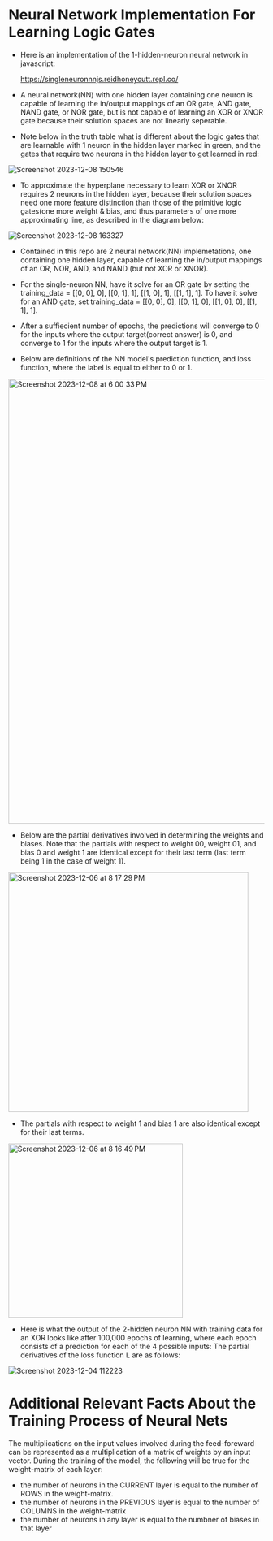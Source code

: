 # Neural Network Implementation For Learning Logic Gates
- Here is an implementation of the 1-hidden-neuron neural network in javascript:
  
  https://singleneuronnnjs.reidhoneycutt.repl.co/
- A neural network(NN) with one hidden layer containing one neuron is capable of learning the in/output mappings of an OR gate, AND gate, NAND gate, or NOR gate, but is not capable of learning an XOR or XNOR gate because their solution spaces are not linearly seperable.
- Note below in the truth table what is different about the logic gates that are learnable with 1 neuron in the hidden layer marked in green, and the gates that require two neurons in the hidden layer to get learned in red:
  
![Screenshot 2023-12-08 150546](https://github.com/ReidHoneycutt/Neural-Network-Implementation-For-Simple-Logic-Gates/assets/30945205/ebd2790a-54df-45d1-a808-8559fd86217c)
  
- To approximate the hyperplane necessary to learn XOR or XNOR requires 2 neurons in the hidden layer, because their solution spaces need one more feature distinction than those of the primitive logic gates(one more weight & bias, and thus parameters of one more approximating line, as described in the diagram below:

![Screenshot 2023-12-08 163327](https://github.com/ReidHoneycutt/Neural-Network-Implementation-For-Simple-Logic-Gates/assets/30945205/ee659c6b-78d6-44d1-bad3-4739918431e1)

- Contained in this repo are 2 neural network(NN) implemetations, one containing one hidden layer, capable of learning the in/output mappings of an OR, NOR, AND, and NAND (but not XOR or XNOR). 
- For the single-neuron NN, have it solve for an OR gate by setting the training_data  = [[0, 0], 0],  [[0, 1], 1], [[1, 0], 1], [[1, 1], 1]. To have it solve for an AND gate, set training_data = [[0, 0], 0],  [[0, 1], 0], [[1, 0], 0], [[1, 1], 1].
- After a suffiecient number of epochs, the predictions will converge to 0 for the inputs where the output target(correct answer) is 0, and converge to 1 for the inputs where the output target is 1.

- Below are definitions of the NN model's prediction function, and loss function, where the label is equal to either to 0 or 1.
  
<img width="876" alt="Screenshot 2023-12-08 at 6 00 33 PM" src="https://github.com/ReidHoneycutt/Neural-Network-Implementation-For-Simple-Logic-Gates/assets/30945205/db4457ff-394d-4ceb-bd3e-152a5c8d4a0b">
 
- Below are the partial derivatives involved in determining the weights and biases. Note that the partials with respect to weight 00, weight 01, and bias 0 and weight 1 are identical except for their last term (last term being 1 in the case of weight 1).

<img width="472" alt="Screenshot 2023-12-06 at 8 17 29 PM" src="https://github.com/ReidHoneycutt/Neural-Network-Implementation-For-Simple-Logic-Gates/assets/30945205/6dc539f8-9066-4f6a-9216-a4ad8dba1d4f">

- The partials with respect to weight 1 and bias 1 are also identical except for their last terms.
 
<img width="343" alt="Screenshot 2023-12-06 at 8 16 49 PM" src="https://github.com/ReidHoneycutt/Neural-Network-Implementation-For-Simple-Logic-Gates/assets/30945205/6d964d67-676b-44b0-9372-03d2596e8a99">
<!-- Links to the single nueron implemention -->

- Here is what the output of the 2-hidden neuron NN with training data for an XOR looks like after 100,000 epochs of learning, where each epoch consists of a prediction for each of the 4 possible inputs: 
The partial derivatives of the loss function L are as follows:
  
![Screenshot 2023-12-04 112223](https://github.com/ReidHoneycutt/Neural-Network-Implementation-For-Simple-Logic-Gates/assets/30945205/3743b458-488a-4038-b2e2-da4a8849f049)

# Additional Relevant Facts About the Training Process of Neural Nets
The multiplications on the input values involved during the feed-foreward can be represented as a multiplication of a matrix of weights by an input vector. During the training of the model, the following will be true for the weight-matrix of each layer: 
- the number of neurons in the CURRENT layer is equal to the number of ROWS in the weight-matrix.
- the number of neurons in the PREVIOUS layer is equal to the number of COLUMNS in the weight-matrix
- the number of neurons in any layer is equal to the numbner of biases in that layer
